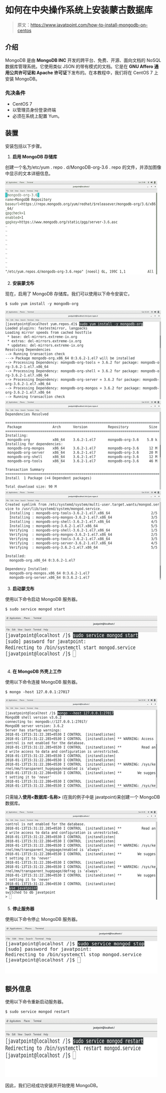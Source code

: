 # 如何在中央操作系统上安装蒙古数据库

> 原文：<https://www.javatpoint.com/how-to-install-mongodb-on-centos>

## 介绍

MongoDB 是由 **MongoDB INC** 开发的跨平台、免费、开源、面向文档的 NoSQL 数据库管理系统。它使用类似 JSON 的带有模式的文档。它是在 **GNU Affero 通用公共许可证和 Apache 许可证**下发布的。在本教程中，我们将在 CentOS 7 上安装 MongoDB。

### 先决条件

*   CentOS 7
*   以管理员身份登录终端
*   必须在系统上配置 Yum。

## 装置

安装包括以下步骤。

1) **启用 MongoDB 存储库**

创建一个名为/etc/yum . repo . d/MongoDB-org-3.6 . repo 的文件，并添加图像中显示的文本详细信息。

![CentOS How to Install MongoDB on CentOS 1](img/00534630f6f36e5183407b0bac6d8550.png)

2) **安装蒙戈布**

现在，启用了 MongoDB 存储库。我们可以使用以下命令安装它，

```
$ sudo yum install -y mongodb-org

```

![CentOS How to Install MongoDB on CentOS 2](img/fef5b0a679a401563e77cb0ae5768686.png)
![CentOS How to Install MongoDB on CentOS 3](img/9d53762c7725a574f86f8e9e5f2b4a85.png)
![CentOS How to Install MongoDB on CentOS 4](img/db3097e6288c5c86394dcc2fe5b9ad35.png)

3) **启动蒙戈布**

使用以下命令启动 MongoDB 服务器。

```
$ sudo service mongod start  

```

![CentOS How to Install MongoDB on CentOS 5](img/8f044b4cfe36deca1231f42769a2c504.png)

4) **在 MongoDB 外壳上工作**

使用以下命令连接 MongoDB 服务器。

```
$ mongo -host 127.0.0.1:27017

```

![CentOS How to Install MongoDB on CentOS 6](img/70c956e130ec730744caa0be6358a00c.png)

只需输入**使用<数据库-名称>** (在我的例子中是 javatpoint)来创建一个 MongoDB 数据库。

![CentOS How to Install MongoDB on CentOS 7](img/2272c5830309380006d74f6528faa2ac.png)

5) **停止服务器**

使用以下命令停止 MongoDB 服务器。

![CentOS How to Install MongoDB on CentOS 8](img/0806f078d328dc7678448c4b4f614fb6.png)

## 额外信息

使用以下命令重新启动服务器。

```
$ sudo service mongod restart 

```

![CentOS How to Install MongoDB on CentOS 9](img/3b84e2f26e2f731f19ad356ceeb46f56.png)

因此，我们已经成功安装并开始使用 MongoDB。